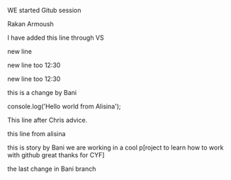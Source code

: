 WE started Gitub session

Rakan Armoush

I have added this line through VS

new line

new line too 12:30

new line too 12:30

<p>
this is a change by Bani
</p>

console.log('Hello world from Alisina');

This line after Chris advice.

this line from alisina

this is story by Bani
we are working in a cool p[roject to learn how to work with github
great thanks for CYF]


the last change in Bani branch